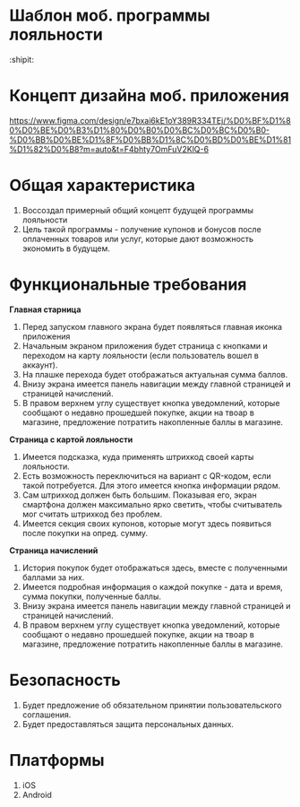 # Шаблон моб. программы лояльности
:shipit:
# Концепт дизайна моб. приложения
https://www.figma.com/design/e7bxai6kE1oY389R334TEj/%D0%BF%D1%80%D0%BE%D0%B3%D1%80%D0%B0%D0%BC%D0%BC%D0%B0-%D0%BB%D0%BE%D1%8F%D0%BB%D1%8C%D0%BD%D0%BE%D1%81%D1%82%D0%B8?m=auto&t=F4bhty7OmFuV2KlQ-6
# Общая характеристика
1. Воссоздал примерный общий концепт будущей программы лояльности
2. Цель такой программы - получение купонов и бонусов после оплаченных товаров или услуг, которые дают возможность экономить в будущем.
# Функциональные требования

**Главная старница**
1. Перед запуском главного экрана будет появляться главная иконка приложения
2. Начальным экраном приложения будет страница с кнопками и переходом на карту лояльности (если пользователь вошел в аккаунт).
3. На плашке перехода будет отображаться актуальная сумма баллов.
4. Внизу экрана имеется панель навигации между главной страницей и страницей начислений.
5. В правом верхнем углу существует кнопка уведомлений, которые сообщают о недавно прошедшей покупке, акции на твоар в магазине, предложение потратить накопленные баллы в магазине.

**Страница с картой лояльности**
1. Имеется подсказка, куда применять штрихкод своей карты лояльности.
2. Есть возможность переключиться на вариант с QR-кодом, если такой потребуется. Для этого имеется кнопка информации рядом.
3. Сам штрихкод должен быть большим. Показывая его, экран смартфона должен максимально ярко светить, чтобы считыватель мог считать штрихкод без проблем.
4. Имеется секция своих купонов, которые могут здесь появиться после покупки на опред. сумму.

**Страница начислений**
1. История покупок будет отображаться здесь, вместе с полученными баллами за них.
2. Имеется подробная информация о каждой покупке - дата и время, сумма покупки, полученные баллы.
3. Внизу экрана имеется панель навигации между главной страницей и страницей начислений.
4. В правом верхнем углу существует кнопка уведомлений, которые сообщают о недавно прошедшей покупке, акции на твоар в магазине, предложение потратить накопленные баллы в магазине.
# Безопасность 
1. Будет предложение об обязательном принятии пользовательского соглашения.
2. Будет предоставляться защита персональных данных.
# Платформы
1. iOS
2. Android
